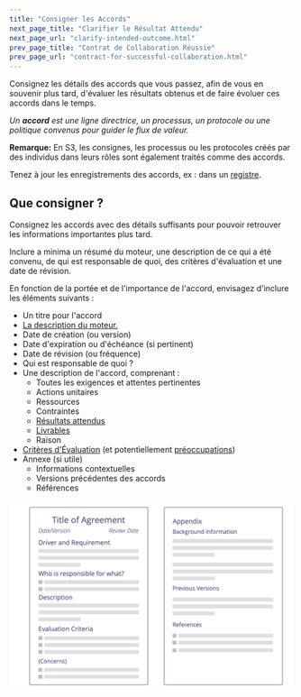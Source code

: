 ```yaml
---
title: "Consigner les Accords"
next_page_title: "Clarifier le Résultat Attendu"
next_page_url: "clarify-intended-outcome.html"
prev_page_title: "Contrat de Collaboration Réussie"
prev_page_url: "contract-for-successful-collaboration.html"
---
```



<div class="card summary"><div class="card-body">Consignez les détails des accords que vous passez, afin de vous en souvenir plus tard, d'évaluer les résultats obtenus et de faire évoluer ces accords dans le temps.
</div></div>

_Un **accord** est une ligne directrice, un processus, un protocole ou une politique convenus pour guider le flux de valeur._

**Remarque:** En S3, les consignes, les processus ou les protocoles créés par des individus dans leurs rôles sont également traités comme des accords.

Tenez à jour les enregistrements des accords, ex : dans un <a href="glossary.html#entry-logbook" class="glossary-tooltip" data-toggle="tooltip" title="Registre: Un système (numérique) pour stocker toutes les informations pertinentes pour une organisation.">registre</a>.


## Que consigner ?

Consignez les accords avec des détails suffisants pour pouvoir retrouver les informations importantes plus tard.

Inclure a minima un résumé du moteur, une description de ce qui a été convenu, de qui est responsable de quoi, des critères d'évaluation et une date de révision.

En fonction de la portée et de l'importance de l'accord, envisagez d'inclure les éléments suivants :

-   Un titre pour l'accord
-   [La description du moteur.](describe-organizational-drivers.html)
-   Date de création (ou version)
-   Date d'expiration ou d'échéance (si pertinent)
-   Date de révision (ou fréquence)
-   Qui est responsable de quoi ?
-   Une description de l'accord, comprenant :
    -   Toutes les exigences et attentes pertinentes
    -   Actions unitaires
    -   Ressources
    -   Contraintes
    -   [Résultats attendus](clarify-intended-outcome.html)
    -   [Livrables](describe-deliverables.html)
    -   Raison
-   [Critères d'Évaluation](evaluation-criteria.html) (et potentiellement <a href="glossary.html#entry-concern" class="glossary-tooltip" data-toggle="tooltip" title="Préoccupation: Une supposition qui ne peut (du moins pour le moment) être étayée par un raisonnement ou par suffisamment de preuves être considérée comme une objection à ceux qui la considèrent.">préoccupations</a>)
-   Annexe (si utile)
    -   Informations contextuelles
    -   Versions précédentes des accords
    -   Références

![Modèle pour les accords](img/templates/agreement-template.png)
